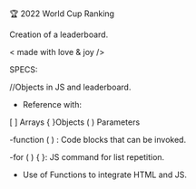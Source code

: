 🏆 2022 World Cup Ranking

Creation of a leaderboard.

< made with love & joy />


SPECS:

//Objects in JS and leaderboard.

- Reference with:

[ ] Arrays { }Objects ( ) Parameters

-function ( ) : Code blocks that can be invoked.

-for ( ) { }: JS command for list repetition.

- Use of Functions to integrate HTML and JS.
